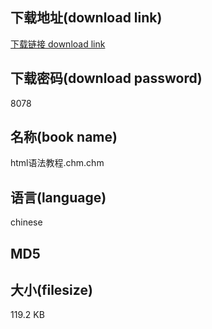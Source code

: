 ## 下载地址(download link)
[下载链接 download link](https://voluble-croquembouche-d321dc.netlify.app/?s=html%E8%AF%AD%E6%B3%95%E6%95%99%E7%A8%8B.chm)

## 下载密码(download password)
8078

## 名称(book name)
html语法教程.chm.chm

## 语言(language)
chinese

## MD5


## 大小(filesize)
119.2 KB
